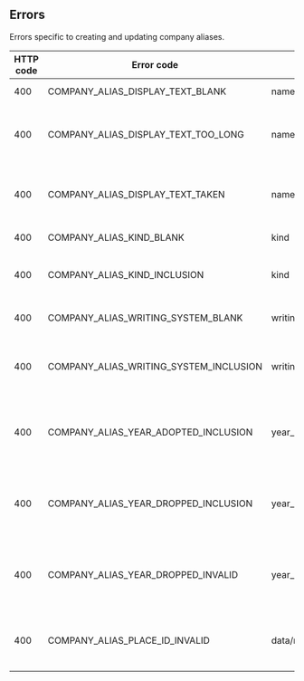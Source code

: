 ## Errors

Errors specific to creating and updating company aliases.

HTTP code | Error code | Pointer | Title
--------- | ---------- | ------- | -----
400 | COMPANY_ALIAS_DISPLAY_TEXT_BLANK | name | Name is required.
400 | COMPANY_ALIAS_DISPLAY_TEXT_TOO_LONG | name | Name cannot be more than 250 characters.
400 | COMPANY_ALIAS_DISPLAY_TEXT_TAKEN | name | Name must be unique to its parent company.
400 | COMPANY_ALIAS_KIND_BLANK | kind | Kind is required.
400 | COMPANY_ALIAS_KIND_INCLUSION | kind | Kind must be an accepted value.
400 | COMPANY_ALIAS_WRITING_SYSTEM_BLANK | writing_system | Writing system is required.
400 | COMPANY_ALIAS_WRITING_SYSTEM_INCLUSION | writing_system | Writing system must be an accepted value.
400 | COMPANY_ALIAS_YEAR_ADOPTED_INCLUSION | year_adopted | Year adopted must be a past year not before 1800.
400 | COMPANY_ALIAS_YEAR_DROPPED_INCLUSION | year_dropped | Year dropped must be a past year not before 1800.
400 | COMPANY_ALIAS_YEAR_DROPPED_INVALID | year_dropped | Year dropped must not be earlier than year adopted.
400 | COMPANY_ALIAS_PLACE_ID_INVALID | data/relationships/place/data/id | Place ID must be a valid country or region ID.
